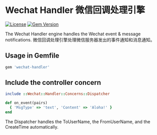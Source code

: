 # Wechat Handler 微信回调处理引擎

[![License](https://img.shields.io/badge/license-MIT-green.svg)](http://opensource.org/licenses/MIT)
[![Gem Version](https://badge.fury.io/rb/wechat-handler.svg)](https://badge.fury.io/rb/wechat-handler)

The Wechat Handler engine handles the Wechat event & message notifications. 微信回调处理引擎处理微信服务器发出的事件通知和消息通知。

## Usage in Gemfile
```ruby
gem 'wechat-handler'
```

## Include the controller concern
```ruby
include ::Wechat::Handler::Concerns::Dispatcher

def on_event(pairs)
  { 'MsgType' => 'text', 'Content' => 'Aloha!' }
end
```

The Dispatcher handles the ToUserName, the FromUserName, and the CreateTime automatically.
